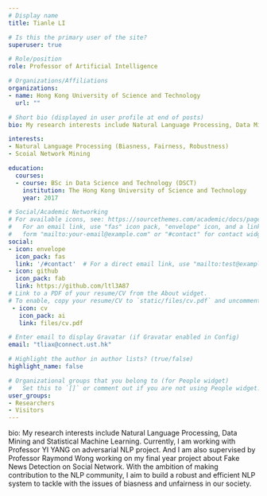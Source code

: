 ```yaml
---
# Display name
title: Tianle LI

# Is this the primary user of the site?
superuser: true

# Role/position
role: Professor of Artificial Intelligence

# Organizations/Affiliations
organizations:
- name: Hong Kong University of Science and Technology
  url: ""

# Short bio (displayed in user profile at end of posts)
bio: My research interests include Natural Language Processing, Data Mining and Statistical Machine Learning. Currently, I am working with Professor YI YANG on adversarial NLP project. And I am also supervised by Professor Raymond Wong working on my final year project about Fake News Detection on Social Network. With the ambition of making contribution to the NLP community, I aim to build a robust and efficient NLP system to tackle with the issues of biasness and unfairness in our society.

interests:
- Natural Language Processing (Biasness, Fairness, Robustness)
- Scoial Network Mining

education:
  courses:
  - course: BSc in Data Science and Technology (DSCT)
    institution: The Hong Kong University of Science and Technology
    year: 2017

# Social/Academic Networking
# For available icons, see: https://sourcethemes.com/academic/docs/page-builder/#icons
#   For an email link, use "fas" icon pack, "envelope" icon, and a link in the
#   form "mailto:your-email@example.com" or "#contact" for contact widget.
social:
- icon: envelope
  icon_pack: fas
  link: '/#contact'  # For a direct email link, use "mailto:test@example.org".
- icon: github
  icon_pack: fab
  link: https://github.com/ltl3A87
# Link to a PDF of your resume/CV from the About widget.
# To enable, copy your resume/CV to `static/files/cv.pdf` and uncomment the lines below.
 - icon: cv
   icon_pack: ai
   link: files/cv.pdf

# Enter email to display Gravatar (if Gravatar enabled in Config)
email: "tliax@connect.ust.hk"

# Highlight the author in author lists? (true/false)
highlight_name: false

# Organizational groups that you belong to (for People widget)
#   Set this to `[]` or comment out if you are not using People widget.
user_groups:
- Researchers
- Visitors
---
```


bio: My research interests include Natural Language Processing, Data Mining and Statistical Machine Learning. Currently, I am working with Professor YI YANG on adversarial NLP project. And I am also supervised by Professor Raymond Wong working on my final year project about Fake News Detection on Social Network. With the ambition of making contribution to the NLP community, I aim to build a robust and efficient NLP system to tackle with the issues of biasness and unfairness in our society.
